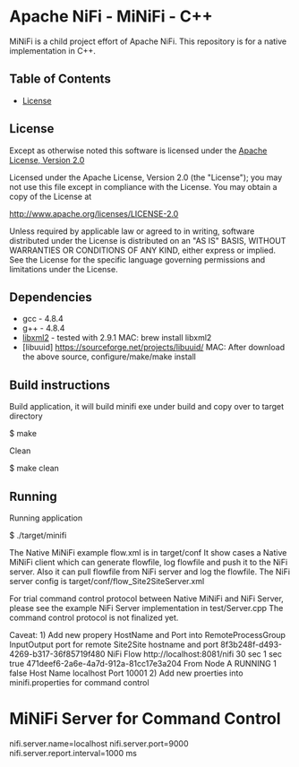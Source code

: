 <!--
  Licensed to the Apache Software Foundation (ASF) under one or more
  contributor license agreements.  See the NOTICE file distributed with
  this work for additional information regarding copyright ownership.
  The ASF licenses this file to You under the Apache License, Version 2.0
  (the "License"); you may not use this file except in compliance with
  the License.  You may obtain a copy of the License at
      http://www.apache.org/licenses/LICENSE-2.0
  Unless required by applicable law or agreed to in writing, software
  distributed under the License is distributed on an "AS IS" BASIS,
  WITHOUT WARRANTIES OR CONDITIONS OF ANY KIND, either express or implied.
  See the License for the specific language governing permissions and
  limitations under the License.
-->
# Apache NiFi -  MiNiFi - C++

MiNiFi is a child project effort of Apache NiFi.  This repository is for a native implementation in C++.

## Table of Contents

- [License](#license)

## License

Except as otherwise noted this software is licensed under the
[Apache License, Version 2.0](http://www.apache.org/licenses/LICENSE-2.0.html)

Licensed under the Apache License, Version 2.0 (the "License");
you may not use this file except in compliance with the License.
You may obtain a copy of the License at

  http://www.apache.org/licenses/LICENSE-2.0

Unless required by applicable law or agreed to in writing, software
distributed under the License is distributed on an "AS IS" BASIS,
WITHOUT WARRANTIES OR CONDITIONS OF ANY KIND, either express or implied.
See the License for the specific language governing permissions and
limitations under the License.
## Dependencies
   * gcc - 4.8.4
   * g++ - 4.8.4
   * [libxml2](http://xmlsoft.org/) - tested with 2.9.1
     MAC: brew install libxml2
   * [libuuid] https://sourceforge.net/projects/libuuid/
     MAC: After download the above source, configure/make/make install

## Build instructions

Build application, it will build minifi exe under build and copy over to target directory
 
   $ make

Clean 
   
   $ make clean

## Running 

Running application

   $ ./target/minifi

The Native MiNiFi example flow.xml is in target/conf
It show cases a Native MiNiFi client which can generate flowfile, log flowfile and push it to the NiFi server.
Also it can pull flowfile from NiFi server and log the flowfile.
The NiFi server config is target/conf/flow_Site2SiteServer.xml

For trial command control protocol between Native MiNiFi and NiFi Server, please see the example NiFi Server implementation in test/Server.cpp
The command control protocol is not finalized yet. 

Caveat:
1) 
Add new propery HostName and Port into RemoteProcessGroup InputOutput port for remote Site2Site hostname and port
<remoteProcessGroup>
      <id>8f3b248f-d493-4269-b317-36f85719f480</id>
      <name>NiFi Flow</name>
      <url>http://localhost:8081/nifi</url>
      <timeout>30 sec</timeout>
      <yieldPeriod>1 sec</yieldPeriod>
      <transmitting>true</transmitting>
      <inputPort>
        <id>471deef6-2a6e-4a7d-912a-81cc17e3a204</id>
        <name> From Node A</name>
        <position x="0.0" y="0.0"/>
        <comments/>
        <scheduledState>RUNNING</scheduledState>
        <maxConcurrentTasks>1</maxConcurrentTasks>
        <useCompression>false</useCompression>
        <property>
            <name>Host Name</name>
                <value>localhost</value>
        </property>
        <property>
            <name>Port</name>
            <value>10001</value>
        </property>
      </inputPort>
2)
Add new proerties into minifi.properties for command control 
# MiNiFi Server for Command Control
nifi.server.name=localhost
nifi.server.port=9000
nifi.server.report.interval=1000 ms
